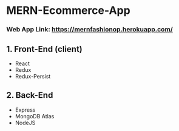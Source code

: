 # MERN-Ecommerce-App

### Web App Link: https://mernfashionop.herokuapp.com/


## 1. Front-End (client)
- React
- Redux
- Redux-Persist

## 2. Back-End
- Express
- MongoDB Atlas
- NodeJS




